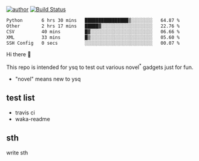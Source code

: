 [![author](https://img.shields.io/badge/author-ysq-green)](https://github.com/Yang-Shiqin)
[![Build Status](https://app.travis-ci.com/Yang-Shiqin/testall.svg?branch=main)](https://app.travis-ci.com/Yang-Shiqin/testall)

<!--START_SECTION:waka-->

```txt
Python       6 hrs 30 mins   ████████████████▒░░░░░░░░   64.87 %
Other        2 hrs 17 mins   █████▓░░░░░░░░░░░░░░░░░░░   22.76 %
CSV          40 mins         █▓░░░░░░░░░░░░░░░░░░░░░░░   06.66 %
XML          33 mins         █▒░░░░░░░░░░░░░░░░░░░░░░░   05.60 %
SSH Config   0 secs          ░░░░░░░░░░░░░░░░░░░░░░░░░   00.07 %
```

<!--END_SECTION:waka-->

Hi there 👋

This repo is intended for ysq to test out various novel<sup>*</sup> gadgets just for fun.

- "novel" means new to ysq

## test list
- travis ci
- waka-readme


## sth
write sth

